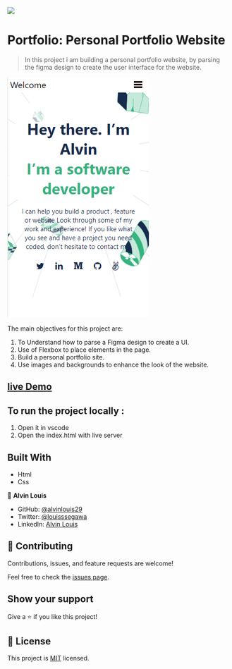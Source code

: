 ![](https://img.shields.io/badge/Microverse-blueviolet)

# Portfolio: Personal Portfolio Website

> In this project i am building a personal portfolio website, by parsing the figma design to create the user interface for the website.

![screenshot](./app_screenshot.png)

The main objectives for this project are:

1. To Understand how to parse a Figma design to create a UI.
2. Use of Flexbox to place elements in the page.
3. Build a personal portfolio site.
4. Use images and backgrounds to enhance the look of the website.

## [live Demo](https://raw.githack.com/alvinlouis29/Portfolio-website/header-section/index.html)

## To run the project locally :

1. Open it in vscode
2. Open the index.html with live server
## Built With

- Html
- Css

👤 **Alvin Louis**

- GitHub: [@alvinlouis29](https://github.com/alvinlouis29)
- Twitter: [@louisssegawa](https://twitter.com/louisssegawa)
- LinkedIn: [Alvin Louis](https://www.linkedin.com/in/alvin-louis-632026183/)

## 🤝 Contributing

Contributions, issues, and feature requests are welcome!

Feel free to check the [issues page](../../issues/).

## Show your support

Give a ⭐️ if you like this project!

## 📝 License

This project is [MIT](./MIT.md) licensed.
